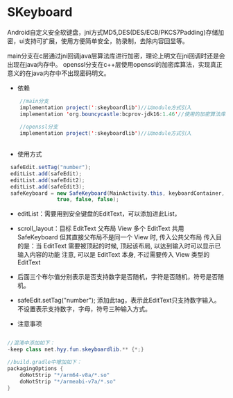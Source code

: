 # **SKeyboard**
Android自定义安全软键盘，jni方式MD5,DES(DES/ECB/PKCS7Padding)存储加密，ui支持可扩展，使用方便简单安全，防录制，去除内容回显等。

main分支在c层通过jni回调java层算法库进行加密，理论上明文在jni回调时还是会出现在java内存中。
openssl分支在c++层使用openssl的加密库算法，实现真正意义的在java内存中不出现密码明文。

- 依赖

```java
    //main分支
    implementation project(':skeyboardlib')//以module方式引入
    implementation 'org.bouncycastle:bcprov-jdk16:1.46'//使用的加密算法库
    
    //openssl分支
    implementation project(':skeyboardlib')//以module方式引入
    
```


- 使用方式

```java
 safeEdit.setTag("number");
 editList.add(safeEdit);
 editList.add(safeEdit2);
 editList.add(safeEdit3);
 safeKeyboard = new SafeKeyboard(MainActivity.this, keyboardContainer, editList,scroll_layout,
                true, false, false);
```
- editList：需要用到安全键盘的EditText，可以添加进此List，
- scroll_layout：目标 EditText 父布局 View
  多个 EditText 共用 SafeKeyboard 但其直接父布局不是同一个 View 时, 传入公共父布局
  传入目的是：当 EditText 需要被顶起的时候, 顶起该布局, 以达到输入时可以显示已输入内容的功能
  注意, 可以是 EditText 本身, 不过需要传入 View 类型的 EditText
- 后面三个布尔值分别表示是否支持数字是否随机，字符是否随机，符号是否随机。
-  safeEdit.setTag("number"); 添加此tag，表示此EditText只支持数字输入。不设置表示支持数字，字母，符号三种输入方式。

- 注意事项

```java

//混淆中添加如下：
-keep class net.hyy.fun.skeyboardlib.** {*;}

//build.gradle中增加如下：
packagingOptions {
    doNotStrip "*/arm64-v8a/*.so"
    doNotStrip "*/armeabi-v7a/*.so"
}

```                 



